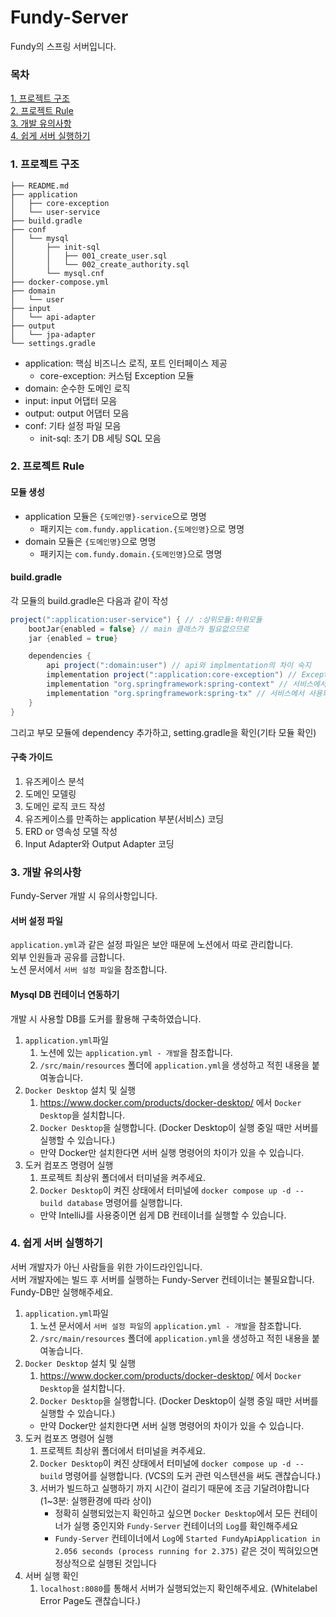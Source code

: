 # Fundy-Server
Fundy의 스프링 서버입니다.
### 목차
[1. 프로젝트 구조](#1-프로젝트-구조)   
[2. 프로젝트 Rule](#1-프로젝트-Rule)  
[3. 개발 유의사항 ](#3-개발-유의사항)   
[4. 쉽게 서버 실행하기 ](#4-쉽게-서버-실행하기)

### 1. 프로젝트 구조
```text
├── README.md
├── application
│   ├── core-exception
│   └── user-service
├── build.gradle
├── conf
│   └── mysql
│       ├── init-sql
│       │   ├── 001_create_user.sql
│       │   └── 002_create_authority.sql
│       └── mysql.cnf
├── docker-compose.yml
├── domain
│   └── user
├── input
│   └── api-adapter
├── output
│   └── jpa-adapter
└── settings.gradle
```
- application: 핵심 비즈니스 로직, 포트 인터페이스 제공
  - core-exception: 커스텀 Exception 모듈
- domain: 순수한 도메인 로직
- input: input 어댑터 모음
- output: output 어댑터 모음
- conf: 기타 설정 파일 모음
  - init-sql: 초기 DB 세팅 SQL 모음

### 2. 프로젝트 Rule
#### 모듈 생성
- application 모듈은 `{도메인명}-service`으로 명명
  - 패키지는 `com.fundy.application.{도메인명}`으로 명명
- domain 모듈은 `{도메인명}`으로 명명
  - 패키지는 `com.fundy.domain.{도메인명}`으로 명명
#### build.gradle
각 모듈의 build.gradle은 다음과 같이 작성
```groovy
project(":application:user-service") { // :상위모듈:하위모듈
    bootJar{enabled = false} // main 클래스가 필요없으므로
    jar {enabled = true}

    dependencies {
        api project(":domain:user") // api와 implmentation의 차이 숙지
        implementation project(":application:core-exception") // Exception 
        implementation "org.springframework:spring-context" // 서비스에서 사용되는 라이브러리
        implementation "org.springframework:spring-tx" // 서비스에서 사용되는 라이브러리
    }
}
```
그리고 부모 모듈에 dependency 추가하고, setting.gradle을 확인(기타 모듈 확인)
#### 구축 가이드
1. 유즈케이스 분석
2. 도메인 모델링
3. 도메인 로직 코드 작성
4. 유즈케이스를 만족하는 application 부분(서비스) 코딩
5. ERD or 영속성 모델 작성
6. Input Adapter와 Output Adapter 코딩

### 3. 개발 유의사항
Fundy-Server 개발 시 유의사항입니다.
#### 서버 설정 파일
`application.yml`과 같은 설정 파일은 보안 때문에 노션에서 따로 관리합니다.  
외부 인원들과 공유를 금합니다.   
노션 문서에서 `서버 설정 파일`을 참조합니다.
#### Mysql DB 컨테이너 연동하기
개발 시 사용할 DB를 도커를 활용해 구축하였습니다.
1. `application.yml`파일
    1. 노션에 있는 `application.yml - 개발`을 참조합니다.
    2. `/src/main/resources` 폴더에 `application.yml`을 생성하고 적힌 내용을 붙여놓습니다.
2. `Docker Desktop` 설치 및 실행
    1. https://www.docker.com/products/docker-desktop/ 에서 `Docker Desktop`을 설치합니다.
    2. `Docker Desktop`을 실행합니다. (Docker Desktop이 실행 중일 때만 서버를 실행할 수 있습니다.)
    - 만약 Docker만 설치한다면 서버 실행 명령어의 차이가 있을 수 있습니다.
3. 도커 컴포즈 명령어 실행
    1. 프로젝트 최상위 폴더에서 터미널을 켜주세요.
    2. `Docker Desktop`이 켜진 상태에서 터미널에 `docker compose up -d --build database` 명령어를 실행합니다.
    - 만약 IntelliJ를 사용중이면 쉽게 DB 컨테이너를 실행할 수 있습니다.


### 4. 쉽게 서버 실행하기
서버 개발자가 아닌 사람들을 위한 가이드라인입니다.    
서버 개발자에는 빌드 후 서버를 실행하는 Fundy-Server 컨테이너는 불필요합니다. Fundy-DB만 실행해주세요.
1. `application.yml`파일
    1. 노션 문서에서 `서버 설정 파일`의 `application.yml - 개발`을 참조합니다.
    2. `/src/main/resources` 폴더에 `application.yml`을 생성하고 적힌 내용을 붙여놓습니다.
2. `Docker Desktop` 설치 및 실행
    1. https://www.docker.com/products/docker-desktop/ 에서 `Docker Desktop`을 설치합니다.
    2. `Docker Desktop`을 실행합니다. (Docker Desktop이 실행 중일 때만 서버를 실행할 수 있습니다.)
    - 만약 Docker만 설치한다면 서버 실행 명령어의 차이가 있을 수 있습니다.
3. 도커 컴포즈 명령어 실행
    1. 프로젝트 최상위 폴더에서 터미널을 켜주세요.
    2. `Docker Desktop`이 켜진 상태에서 터미널에 `docker compose up -d --build` 명령어를 실행합니다. (VCS의 도커 관련 익스텐션을 써도 괜찮습니다.)
    3. 서버가 빌드하고 실행하기 까지 시간이 걸리기 때문에 조금 기달려야합니다(1~3분: 실행환경에 따라 상이)
        - 정확히 실행되었는지 확인하고 싶으면 `Docker Desktop`에서 모든 컨테이너가 실행 중인지와 `Fundy-Server` 컨테이너의 `Log`를 확인해주세요
        - `Fundy-Server` 컨테이너에서 `Log`에 `Started FundyApiApplication in 2.056 seconds (process running for 2.375)` 같은 것이 찍혀있으면 정상적으로 실행된 것입니다
4. 서버 실행 확인
    1. `localhost:8080`를 통해서 서버가 실행되었는지 확인해주세요. (Whitelabel Error Page도 괜찮습니다.)